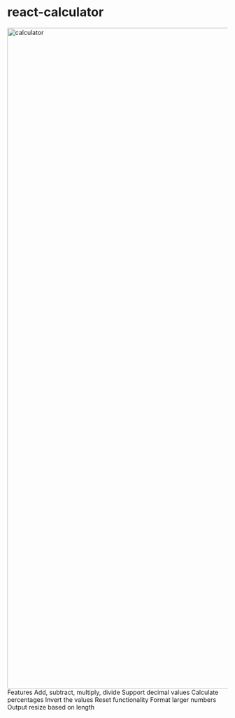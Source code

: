 # react-calculator  
<img width="1509" alt="calculator" src="https://github.com/user-attachments/assets/f7ff533f-078b-4c40-8f77-c88d2c3b5275">
Features
Add, subtract, multiply, divide
Support decimal values
Calculate percentages
Invert the values
Reset functionality
Format larger numbers
Output resize based on length
